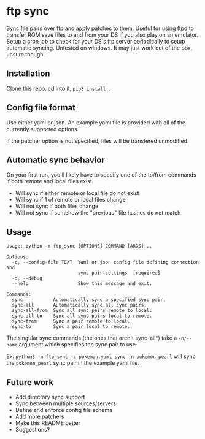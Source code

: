 # ftp sync

Sync file pairs over ftp and apply patches to them. Useful for using [ftpd](https://github.com/mtheall/ftpd) to transfer ROM save files to and from your DS if you also play on an emulator. Setup a cron job to check for your DS's ftp server periodically to setup automatic syncing. Untested on windows. It may just work out of the box, unsure though.

## Installation

Clone this repo, cd into it, `pip3 install .`

## Config file format

Use either yaml or json. An example yaml file is provided with all of the currently supported options.

If the patcher option is not specified, files will be transfered unmodified.

## Automatic sync behavior

On your first run, you'll likely have to specify one of the to/from commands if both remote and local files exist.

- Will sync if either remote or local file do not exist
- Will sync if 1 of remote or local files change
- Will not sync if both files change
- Will not sync if somehow the "previous" file hashes do not match

## Usage

```
Usage: python -m ftp_sync [OPTIONS] COMMAND [ARGS]...

Options:
  -c, --config-file TEXT  Yaml or json config file defining connection and 
                          sync pair settings  [required]
  -d, --debug
  --help                  Show this message and exit.

Commands:
  sync           Automatically sync a specified sync pair.
  sync-all       Automatically sync all sync pairs.
  sync-all-from  Sync all sync pairs remote to local.
  sync-all-to    Sync all sync pairs local to remote.
  sync-from      Sync a pair remote to local.
  sync-to        Sync a pair local to remote.
```

The singular sync commands (the ones that aren't sync-all\*) take a `-n/--name` argument which specifies the sync pair to use.

Ex: `python3 -m ftp_sync -c pokemon.yaml sync -n pokemon_pearl` will sync the `pokemon_pearl` sync pair in the example yaml file.

## Future work

- Add directory sync support
- Sync between multiple sources/servers
- Define and enforce config file schema
- Add more patchers
- Make this README better
- Suggestions?
